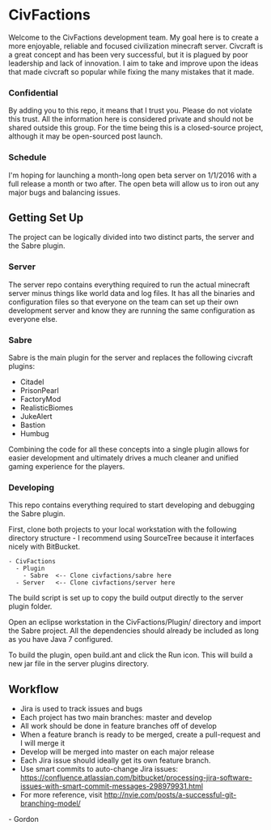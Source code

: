 # CivFactions #

Welcome to the CivFactions development team. My goal here is to create a more enjoyable, reliable and focused civilization minecraft server. Civcraft is a great concept and has been very successful, but it is plagued by poor leadership and lack of innovation. I aim to take and improve upon the ideas that made civcraft so popular while fixing the many mistakes that it made.

### Confidential ###

By adding you to this repo, it means that I trust you. Please do not violate this trust. All the information here is considered private and should not be shared outside this group. For the time being this is a closed-source project, although it may be open-sourced post launch.

### Schedule ###

I'm hoping for launching a month-long open beta server on 1/1/2016 with a full release a month or two after. The open beta will allow us to iron out any major bugs and balancing issues.

## Getting Set Up ##

The project can be logically divided into two distinct parts, the server and the Sabre plugin.

### Server ###

The server repo contains everything required to run the actual minecraft server minus things like world data and log files. It has all the binaries and configuration files so that everyone on the team can set up their own development server and know they are running the same configuration as everyone else.

### Sabre ###

Sabre is the main plugin for the server and replaces the following civcraft plugins:

* Citadel
* PrisonPearl
* FactoryMod
* RealisticBiomes
* JukeAlert
* Bastion
* Humbug

Combining the code for all these concepts into a single plugin allows for easier development and ultimately drives a much cleaner and unified gaming experience for the players.

### Developing ###

This repo contains everything required to start developing and debugging the Sabre plugin. 

First, clone both projects to your local workstation with the following directory structure - I recommend using SourceTree because it interfaces nicely with BitBucket. 

    - CivFactions
      - Plugin
        - Sabre  <-- Clone civfactions/sabre here
      - Server   <-- Clone civfactions/server here

The build script is set up to copy the build output directly to the server plugin folder.

Open an eclipse workstation in the CivFactions/Plugin/ directory and import the Sabre project. All the dependencies should already be included as long as you have Java 7 configured.

To build the plugin, open build.ant and click the Run icon. This will build a new jar file in the server plugins directory.

## Workflow ##

* Jira is used to track issues and bugs
* Each project has two main branches: master and develop
* All work should be done in feature branches off of develop
* When a feature branch is ready to be merged, create a pull-request and I will merge it
* Develop will be merged into master on each major release
* Each Jira issue should ideally get its own feature branch.
* Use smart commits to auto-change Jira issues: https://confluence.atlassian.com/bitbucket/processing-jira-software-issues-with-smart-commit-messages-298979931.html
* For more reference, visit http://nvie.com/posts/a-successful-git-branching-model/

\- Gordon